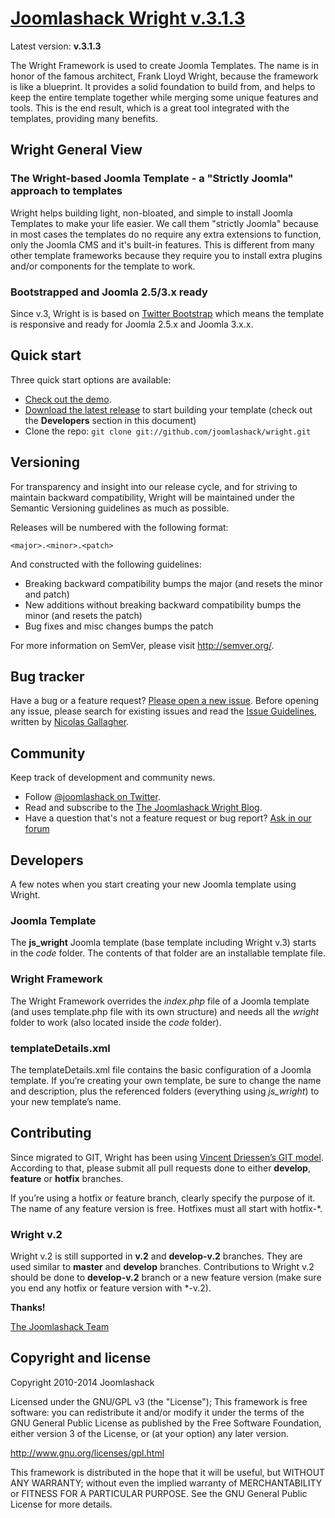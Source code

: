 # [Joomlashack Wright v.3.1.3](http://wright.joomlashack.com)

Latest version: **v.3.1.3**

The Wright Framework is used to create Joomla Templates.  The name is in honor of the famous architect, Frank Lloyd Wright, because the framework is like a blueprint.   It provides a solid foundation to build from, and helps to keep the entire template together while merging some unique features and tools.  This is the end result, which is a great tool integrated with the templates, providing many benefits.

## Wright General View

### The Wright-based Joomla Template - a "Strictly Joomla" approach to templates

Wright helps building light, non-bloated, and simple to install Joomla Templates to make your life easier.  We call them "strictly Joomla" because in most cases the templates do no require any extra extensions to function, only the Joomla CMS and it's built-in features.  This is different from many other template frameworks because they require you to install extra plugins and/or components for the template to work.


### Bootstrapped and Joomla 2.5/3.x ready

Since v.3, Wright is is based on [Twitter Bootstrap](http://twitter.github.com/bootstrap/) which means the template is responsive and ready for Joomla 2.5.x and Joomla 3.x.x.


## Quick start

Three quick start options are available:

* [Check out the demo](http://wright.joomlashack.com/demo).
* [Download the latest release](http://wright.joomlashack.com/download) to start building your template (check out the **Developers** section in this document)
* Clone the repo: `git clone git://github.com/joomlashack/wright.git`


## Versioning

For transparency and insight into our release cycle, and for striving to maintain backward compatibility, Wright will be maintained under the Semantic Versioning guidelines as much as possible.

Releases will be numbered with the following format:

`<major>.<minor>.<patch>`

And constructed with the following guidelines:

* Breaking backward compatibility bumps the major (and resets the minor and patch)
* New additions without breaking backward compatibility bumps the minor (and resets the patch)
* Bug fixes and misc changes bumps the patch

For more information on SemVer, please visit http://semver.org/.


## Bug tracker

Have a bug or a feature request? [Please open a new issue](https://github.com/joomlashack/wright/issues?state=open). Before opening any issue, please search for existing issues and read the [Issue Guidelines](https://github.com/necolas/issue-guidelines), written by [Nicolas Gallagher](https://github.com/necolas/).


## Community

Keep track of development and community news.

* Follow [@joomlashack on Twitter](http://twitter.com/joomlashack).
* Read and subscribe to the [The Joomlashack Wright Blog](http://www.joomlashack.com/blog/wright-template-framework).
* Have a question that's not a feature request or bug report? [Ask in our forum](https://help.joomlashack.com/categories/20059413-Wright-Joomla-Template-Framework)



## Developers

A few notes when you start creating your new Joomla template using Wright.

### Joomla Template

The **js_wright** Joomla template (base template including Wright v.3) starts in the *code* folder.  The contents of that folder are an installable template file.

### Wright Framework

The Wright Framework overrides the *index.php* file of a Joomla template (and uses template.php file with its own structure) and needs all the *wright* folder to work (also located inside the *code* folder).

### templateDetails.xml

The templateDetails.xml file contains the basic configuration of a Joomla template.  If you’re creating your own template, be sure to change the name and description, plus the referenced folders (everything using *js_wright*) to your new template’s name.

## Contributing

Since migrated to GIT, Wright has been using [Vincent Driessen’s GIT model](http://nvie.com/posts/a-successful-git-branching-model/). According to that, please submit all pull requests done to either **develop**, **feature** or **hotfix** branches.

If you’re using a hotfix or feature branch, clearly specify the purpose of it.  The name of any feature version is free.  Hotfixes must all start with hotfix-*. 


### Wright v.2

Wright v.2 is still supported in **v.2** and **develop-v.2** branches.  They are used similar to **master** and **develop** branches.  Contributions to Wright v.2 should be done to **develop-v.2** branch or a new feature version (make sure you end any hotfix or feature version with *-v.2).


**Thanks!**

[The Joomlashack Team](http://www.joomlashack.com/about-joomlashack)


## Copyright and license

Copyright 2010-2014 Joomlashack

Licensed under the GNU/GPL v3 (the "License");
This framework is free software: you can redistribute it and/or modify it under the terms of the GNU General Public License as published by the Free Software Foundation, either version 3 of the License, or (at your option) any later version.  

http://www.gnu.org/licenses/gpl.html

This framework is distributed in the hope that it will be useful, but WITHOUT ANY WARRANTY; without even the implied warranty of MERCHANTABILITY or FITNESS FOR A PARTICULAR PURPOSE.  See the GNU General Public License for more details.
